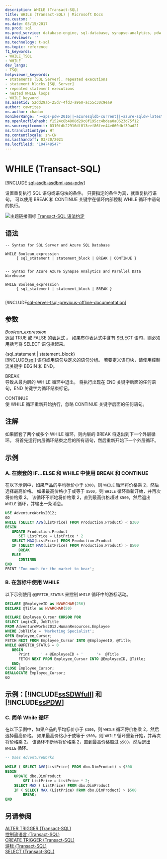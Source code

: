 ```yaml
---
description: WHILE (Transact-SQL)
title: WHILE (Transact-SQL) | Microsoft Docs
ms.custom: ''
ms.date: 03/15/2017
ms.prod: sql
ms.prod_service: database-engine, sql-database, synapse-analytics, pdw
ms.reviewer: ''
ms.technology: t-sql
ms.topic: reference
f1_keywords:
- WHILE_TSQL
- WHILE
dev_langs:
- TSQL
helpviewer_keywords:
- statements [SQL Server], repeated executions
- statement blocks [SQL Server]
- repeated statement executions
- nested WHILE loops
- WHILE keyword
ms.assetid: 52dd29ab-25d7-4fd3-a960-ac55c30c9ea9
author: cawrites
ms.author: chadam
monikerRange: '>=aps-pdw-2016||=azuresqldb-current||=azure-sqldw-latest||>=sql-server-2016||>=sql-server-linux-2017||=azuresqldb-mi-current'
ms.openlocfilehash: f1524c8b4808d29c8f195cc4bdea0a0623d75f12
ms.sourcegitcommit: 0310fdb22916df013eef86fee44e660dbf39ad21
ms.translationtype: HT
ms.contentlocale: zh-CN
ms.lasthandoff: 03/20/2021
ms.locfileid: "104748547"
---
```

# <a name="while-transact-sql"></a>WHILE (Transact-SQL)
[!INCLUDE [sql-asdb-asdbmi-asa-pdw](../../includes/applies-to-version/sql-asdb-asdbmi-asa-pdw.md)]


  设置重复执行 SQL 语句或语句块的条件。 只要指定的条件为真，就重复执行语句。 可以使用 BREAK 和 CONTINUE 关键字在循环内部控制 WHILE 循环中语句的执行。  
  
 ![主题链接图标](../../database-engine/configure-windows/media/topic-link.gif "“主题链接”图标") [Transact-SQL 语法约定](../../t-sql/language-elements/transact-sql-syntax-conventions-transact-sql.md)  
  
## <a name="syntax"></a>语法  
  
```syntaxsql
-- Syntax for SQL Server and Azure SQL Database  
  
WHILE Boolean_expression   
     { sql_statement | statement_block | BREAK | CONTINUE }  
  
```  
  
```syntaxsql
-- Syntax for Azure Azure Synapse Analytics and Parallel Data Warehouse  
  
WHILE Boolean_expression   
     { sql_statement | statement_block | BREAK }  
  
```  
  
[!INCLUDE[sql-server-tsql-previous-offline-documentation](../../includes/sql-server-tsql-previous-offline-documentation.md)]

## <a name="arguments"></a>参数
 *Boolean_expression*  
 返回 TRUE 或 FALSE 的[表达式](../../t-sql/language-elements/expressions-transact-sql.md) 。 如果布尔表达式中含有 SELECT 语句，则必须用括号将 SELECT 语句括起来。  
  
 {sql_statement | statement_block}   
 [!INCLUDE[tsql](../../includes/tsql-md.md)] 语句或用语句块定义的语句分组。 若要定义语句块，请使用控制流关键字 BEGIN 和 END。  
  
 BREAK  
 导致从最内层的 WHILE 循环中退出。 将执行出现在 END 关键字后面的任何语句，END 关键字为循环结束标记。  
  
 CONTINUE  
 使 WHILE 循环重新开始执行，忽略 CONTINUE 关键字后面的任何语句。  
  
## <a name="remarks"></a>注解  
 如果嵌套了两个或多个 WHILE 循环，则内层的 BREAK 将退出到下一个外层循环。 将首先运行内层循环结束之后的所有语句，然后重新开始下一个外层循环。  
  
## <a name="examples"></a>示例  
  
### <a name="a-using-break-and-continue-with-nested-ifelse-and-while"></a>A. 在嵌套的 IF...ELSE 和 WHILE 中使用 BREAK 和 CONTINUE  
 在以下示例中，如果产品的平均标价小于 `$300`，则 `WHILE` 循环将价格乘 2，然后选择最高价格。 如果最高价格小于或等于 `$500`，则 `WHILE` 循环重新开始，并再次将价格乘 2。 该循环不断地将价格乘 2，直到最高价格超过 `$500`，然后退出 `WHILE` 循环，并输出一条消息。  
  
```sql  
USE AdventureWorks2012;  
GO  
WHILE (SELECT AVG(ListPrice) FROM Production.Product) < $300  
BEGIN  
   UPDATE Production.Product  
      SET ListPrice = ListPrice * 2  
   SELECT MAX(ListPrice) FROM Production.Product  
   IF (SELECT MAX(ListPrice) FROM Production.Product) > $500  
      BREAK  
   ELSE  
      CONTINUE  
END  
PRINT 'Too much for the market to bear';  
```  
  
### <a name="b-using-while-in-a-cursor"></a>B. 在游标中使用 WHILE  
 以下示例使用 `@@FETCH_STATUS` 来控制 `WHILE` 循环中的游标活动。  
  
```sql  
DECLARE @EmployeeID as NVARCHAR(256)
DECLARE @Title as NVARCHAR(50)

DECLARE Employee_Cursor CURSOR FOR  
SELECT LoginID, JobTitle   
FROM AdventureWorks2012.HumanResources.Employee  
WHERE JobTitle = 'Marketing Specialist';  
OPEN Employee_Cursor;  
FETCH NEXT FROM Employee_Cursor INTO @EmployeeID, @Title;  
WHILE @@FETCH_STATUS = 0  
   BEGIN  
      Print '   ' + @EmployeeID + '      '+  @Title 
      FETCH NEXT FROM Employee_Cursor INTO @EmployeeID, @Title;  
   END;  
CLOSE Employee_Cursor;  
DEALLOCATE Employee_Cursor;  
GO 
```  
  
## <a name="examples-sssdwfull-and-sspdw"></a>示例：[!INCLUDE[ssSDWfull](../../includes/sssdwfull-md.md)] 和 [!INCLUDE[ssPDW](../../includes/sspdw-md.md)]  
  
### <a name="c-simple-while-loop"></a>C. 简单 While 循环  
 在以下示例中，如果产品的平均标价小于 `$300`，则 `WHILE` 循环将价格乘 2，然后选择最高价格。 如果最高价格小于或等于 `$500`，则 `WHILE` 循环重新开始，并再次将价格乘 2。 该循环不断地将价格乘 2，直到最高价格超过 `$500`，然后退出 `WHILE` 循环。  
  
```sql  
-- Uses AdventureWorks  
  
WHILE ( SELECT AVG(ListPrice) FROM dbo.DimProduct) < $300  
BEGIN  
    UPDATE dbo.DimProduct  
        SET ListPrice = ListPrice * 2;  
    SELECT MAX ( ListPrice) FROM dbo.DimProduct  
    IF ( SELECT MAX (ListPrice) FROM dbo.DimProduct) > $500  
        BREAK;  
END  
```  
  
## <a name="see-also"></a>另请参阅  
 [ALTER TRIGGER (Transact-SQL)](../../t-sql/statements/alter-trigger-transact-sql.md)   
 [控制流语言 (Transact-SQL)](~/t-sql/language-elements/control-of-flow.md)   
 [CREATE TRIGGER (Transact-SQL)](../../t-sql/statements/create-trigger-transact-sql.md)   
 [游标 (Transact-SQL)](../../t-sql/language-elements/cursors-transact-sql.md)   
 [SELECT (Transact-SQL)](../../t-sql/queries/select-transact-sql.md)  
  
  


